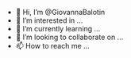 - 👋 Hi, I’m @GiovannaBalotin
- 👀 I’m interested in ...
- 🌱 I’m currently learning ...
- 💞️ I’m looking to collaborate on ...
- 📫 How to reach me ...

<!---
GiovannaBalotin/GiovannaBalotin is a ✨ special ✨ repository because its `README.md` (this file) appears on your GitHub profile.
You can click the Preview link to take a look at your changes.
--->
